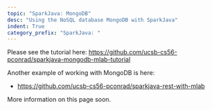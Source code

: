 ```yaml
---
topic: "SparkJava: MongoDB"
desc: "Using the NoSQL database MongoDB with SparkJava"
indent: True
category_prefix: "SparkJava: "
---
```


Please see the tutorial here: <https://github.com/ucsb-cs56-pconrad/sparkjava-mongodb-mlab-tutorial>

Another example of working with MongoDB is here:

* <https://github.com/ucsb-cs56-pconrad/sparkjava-rest-with-mlab>

More information on this page soon.
